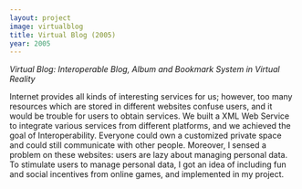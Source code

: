 ```yaml
---
layout: project
image: virtualblog
title: Virtual Blog (2005)
year: 2005
---
```


*Virtual Blog: Interoperable Blog, Album and Bookmark System in Virtual Reality*

Internet provides all kinds of interesting services for us; however, too many resources which are stored in different websites confuse users, and it would be trouble for users to obtain services. We built a XML Web Service to integrate various services from different platforms, and we achieved the goal of Interoperability. Everyone could own a customized private space and could still communicate with other people. Moreover, I sensed a problem on these websites: users are lazy about managing personal data. To stimulate users to manage personal data, I got an idea of including fun and social incentives from online games, and implemented in my project.
